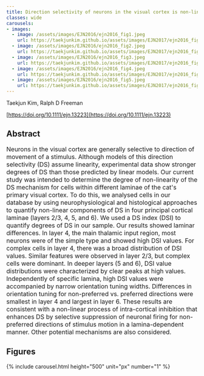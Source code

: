 ```yaml
---
title: Direction selectivity of neurons in the visual cortex is non‐linear and lamina‐dependent
classes: wide
carousels:
- images: 
  - image: /assets/images/EJN2016/ejn2016_fig1.jpeg
    url: https://taekjunkim.github.io/assets/images/EJN2017/ejn2016_fig1.jpeg
  - image: /assets/images/EJN2016/ejn2016_fig2.jpeg
    url: https://taekjunkim.github.io/assets/images/EJN2017/ejn2016_fig2.jpeg
  - image: /assets/images/EJN2016/ejn2016_fig3.jpeg
    url: https://taekjunkim.github.io/assets/images/EJN2017/ejn2016_fig3.jpeg
  - image: /assets/images/EJN2016/ejn2016_fig4.jpeg
    url: https://taekjunkim.github.io/assets/images/EJN2017/ejn2016_fig4.jpeg
  - image: /assets/images/EJN2016/ejn2016_fig5.jpeg
    url: https://taekjunkim.github.io/assets/images/EJN2017/ejn2016_fig5.jpeg    
---
```


Taekjun Kim, Ralph D Freeman

[https://doi.org/10.1111/ejn.13223](https://doi.org/10.1111/ejn.13223)


## Abstract
<Font size = "3"> Neurons in the visual cortex are generally selective to direction of movement of a stimulus. Although models of this direction selectivity (DS) assume linearity, experimental data show stronger degrees of DS than those predicted by linear models. Our current study was intended to determine the degree of non-linearity of the DS mechanism for cells within different laminae of the cat's primary visual cortex. To do this, we analysed cells in our database by using neurophysiological and histological approaches to quantify non-linear components of DS in four principal cortical laminae (layers 2/3, 4, 5, and 6). We used a DS index (DSI) to quantify degrees of DS in our sample. Our results showed laminar differences. In layer 4, the main thalamic input region, most neurons were of the simple type and showed high DSI values. For complex cells in layer 4, there was a broad distribution of DSI values. Similar features were observed in layer 2/3, but complex cells were dominant. In deeper layers (5 and 6), DSI value distributions were characterized by clear peaks at high values. Independently of specific lamina, high DSI values were accompanied by narrow orientation tuning widths. Differences in orientation tuning for non-preferred vs. preferred directions were smallest in layer 4 and largest in layer 6. These results are consistent with a non-linear process of intra-cortical inhibition that enhances DS by selective suppression of neuronal firing for non-preferred directions of stimulus motion in a lamina-dependent manner. Other potential mechanisms are also considered. </Font>

## Figures
{% include carousel.html height="500" unit="px" number="1" %}
<!--- {% include carousel.html height="500" unit="px" duration="10" number="1" %} --->


